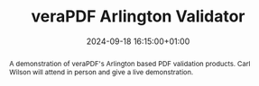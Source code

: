---
abstract: A demonstration of veraPDF's Arlington based PDF validation products. Carl
  Wilson will attend in person and give a live demonstration.
creators:
- Boris Doubrov
- Carl Wilson
date: 2024-09-18 16:15:00+01:00
document_url: null
grand_parent: iPRES
institutions: []
keywords:
- information technology for dp
- start 2 preserve
landing_page_url: ''
language: eng
layout: publication
license: Creative Commons Attribution 4.0 (CC-BY-4.0)
notes_url: https://docs.google.com/document/d/1tm1sitP5zYVYM6s5NoVLPnb0qA0Zyc-Nx0HOj5APixU/edit#heading=h.aar4tupij1po
parent: iPRES 2024
publication_type: tool demo
size: null
slides_url: ''
source_name: iPRES
stream_url: https://www.archief.vlaanderen.be/archief/records/dossiers/5acb210228ce4315ae650812d056a482329eb83ed2dc42398a51505dc153be81/documents/4d45be085fff4ea5afe21bd5121530e941e01b90f3204f9cb130fb3682839751
title: veraPDF Arlington Validator
year: 2024
---